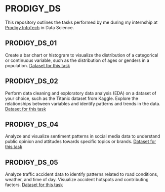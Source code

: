 # PRODIGY_DS
This repository outlines the tasks performed by me during my internship at [Prodigy InfoTech](https://prodigyinfotech.dev/) in Data Science.

## PRODIGY_DS_01
Create a bar chart or histogram to visualize the distribution of a categorical or continuous variable, such as the distribution of ages or genders in a population.
[Dataset for this task]()

## PRODIGY_DS_02
Perform data cleaning and exploratory data analysis (EDA) on a dataset of your choice, such as the Titanic dataset from Kaggle. Explore the relationships between variables and identify patterns and trends in the data.
[Dataset for this task]()

## PRODIGY_DS_04
Analyze and visualize sentiment patterns in social media data to understand public opinion and attitudes towards specific topics or brands.
[Dataset for this task]()

## PRODIGY_DS_05
Analyze traffic accident data to identify patterns related to road conditions, weather, and time of day. Visualize accident hotspots and contributing factors.
[Dataset for this task]()
